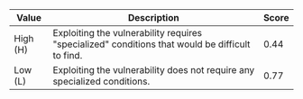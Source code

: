 | **Value** | **Description**                                                                                 | **Score** | 
| --------- | ----------------------------------------------------------------------------------------------- | --------- |
| High (H)  | Exploiting the vulnerability requires "specialized" conditions that would be difficult to find. | 0.44      |
| Low (L)   | Exploiting the vulnerability does not require any specialized conditions.                       | 0.77      |
